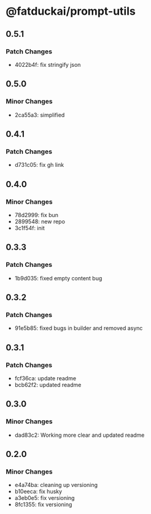 # @fatduckai/prompt-utils

## 0.5.1

### Patch Changes

- 4022b4f: fix stringify json

## 0.5.0

### Minor Changes

- 2ca55a3: simplified

## 0.4.1

### Patch Changes

- d731c05: fix gh link

## 0.4.0

### Minor Changes

- 78d2999: fix bun
- 2899548: new repo
- 3c1f54f: init

## 0.3.3

### Patch Changes

- 1b9d035: fixed empty content bug

## 0.3.2

### Patch Changes

- 91e5b85: fixed bugs in builder and removed async

## 0.3.1

### Patch Changes

- fcf36ca: update readme
- bcb62f2: updated readme

## 0.3.0

### Minor Changes

- dad83c2: Working more clear and updated readme

## 0.2.0

### Minor Changes

- e4a74ba: cleaning up versioning
- b10eeca: fix husky
- a3eb0e5: fix versioning
- 8fc1355: fix versioning
